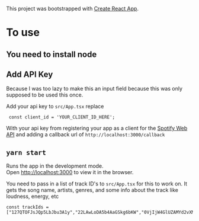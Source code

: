This project was bootstrapped with [Create React App](https://github.com/facebook/create-react-app).

# To use

## You need to install node

## Add API Key

Because I was too lazy to make this an input field because this was only supposed to be used this once.

Add your api key to `src/App.tsx`
replace 
```
 const client_id = 'YOUR_CLIENT_ID_HERE';
 ```

 With your api key from registering your app as a client for the [Spotify Web API](https://developer.spotify.com/documentation/web-api/) and adding a callback url of `http://localhost:3000/callback`

## `yarn start`

Runs the app in the development mode.<br />
Open [http://localhost:3000](http://localhost:3000) to view it in the browser.

You need to pass in a list of track ID's to `src/App.tsx` for this to work on.  It gets the song name, artists, genres, and some info about the track like loudness, energy, etc

```
const trackIds = ["127QTOFJsJQp5LbJbu3A1y","22LAwLoDA5b4AaGSkg6bKW","0VjIjW4GlUZAMYd2vXMi3b"...]
```


